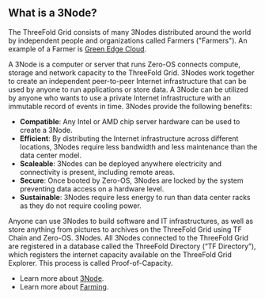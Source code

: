 ## What is a 3Node?

The ThreeFold Grid consists of many 3Nodes distributed around the world by independent people and organizations called Farmers ("Farmers"). An example of a Farmer is [Green Edge Cloud](https://www.greenedgecloud.com/). 

A 3Node is a computer or server that runs Zero-OS connects compute, storage and network capacity to the ThreeFold Grid. 3Nodes work together to create an independent peer-to-peer Internet infrastructure that can be used by anyone to run applications or store data. A 3Node can be utilized by anyone who wants to use a private Internet infrastructure with an immutable record of events in time. 3Nodes provide the following benefits:

- **Compatible**: Any Intel or AMD chip server hardware can be used to create a 3Node.
-  **Efficient**: By distributing the Internet infrastructure across different locations, 3Nodes require less bandwidth and less maintenance than the data center model.
- **Scaleable**: 3Nodes can be deployed anywhere electricity and connectivity is present, including remote areas. 
- **Secure**: Once booted by Zero-OS, 3Nodes are locked by the system preventing data access on a hardware level. 
- **Sustainable**: 3Nodes require less energy to run than data center racks as they do not require cooling power. 

Anyone can use 3Nodes to build software and IT infrastructures, as well as store anything from pictures to archives on the ThreeFold Grid using TF Chain and Zero-OS. 3Nodes. All 3Nodes connected to the ThreeFold Grid are registered in a database called the ThreeFold Directory (“TF Directory”), which registers the internet capacity available on the ThreeFold Grid Explorer. This process is called Proof-of-Capacity. 

- Learn more about [3Node](3node).
- Learn more about [Farming](farming_intro).

